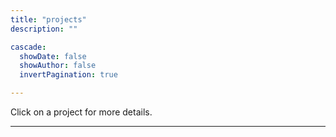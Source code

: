 ```yaml
---
title: "projects"
description: ""

cascade:
  showDate: false
  showAuthor: false
  invertPagination: true

---
```



Click on a project for more details.

---
